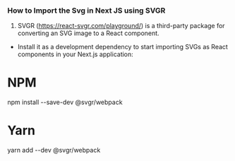 ### How to Import the Svg in Next JS using SVGR 

1. SVGR (https://react-svgr.com/playground/) is a third-party package for converting an SVG image to a React component.

+ Install it as a development dependency to start importing SVGs as React components in your Next.js application:

# NPM
npm install --save-dev @svgr/webpack

# Yarn 
yarn add --dev @svgr/webpack

